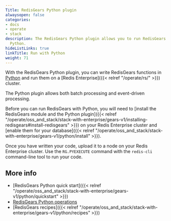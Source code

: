```yaml
---
Title: RedisGears Python plugin
alwaysopen: false
categories:
- docs
- operate
- stack
description: The RedisGears Python plugin allows you to run RedisGears functions with
  Python.
hideListLinks: true
linkTitle: Run with Python
weight: 71
---
```


With the RedisGears Python plugin, you can write RedisGears functions in [Python](https://www.python.org/) and run them on a [Redis Enterprise]({{< relref "/operate/rs/" >}}) cluster.

The Python plugin allows both batch processing and event-driven processing.

Before you can run RedisGears with Python, you will need to [install the RedisGears module and the Python plugin]({{< relref "/operate/oss_and_stack/stack-with-enterprise/gears-v1/installing-redisgears#install-redisgears" >}}) on your Redis Enterprise cluster and [enable them for your database]({{< relref "/operate/oss_and_stack/stack-with-enterprise/gears-v1/python/install" >}}).

Once you have written your code, upload it to a node on your Redis Enterprise cluster. Use the `RG.PYEXECUTE` command with the `redis-cli` command-line tool to run your code.

## More info

- [RedisGears Python quick start]({{< relref "/operate/oss_and_stack/stack-with-enterprise/gears-v1/python/quickstart" >}})
- [RedisGears Python operations](http://oss.redis.com/redisgears/operations.html)
- [RedisGears recipes]({{< relref "/operate/oss_and_stack/stack-with-enterprise/gears-v1/python/recipes" >}})